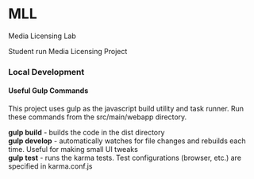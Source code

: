 # MLL
Media Licensing Lab

Student run Media Licensing Project


### Local Development

#### Useful Gulp Commands
This project uses gulp as the javascript build utility and task runner.
Run these commands from the src/main/webapp directory.

**gulp build** - builds the code in the dist directory  
**gulp develop** - automatically watches for file changes and rebuilds each time. Useful for making small UI tweaks  
**gulp test** - runs the karma tests. Test configurations (browser, etc.) are specified in karma.conf.js  

